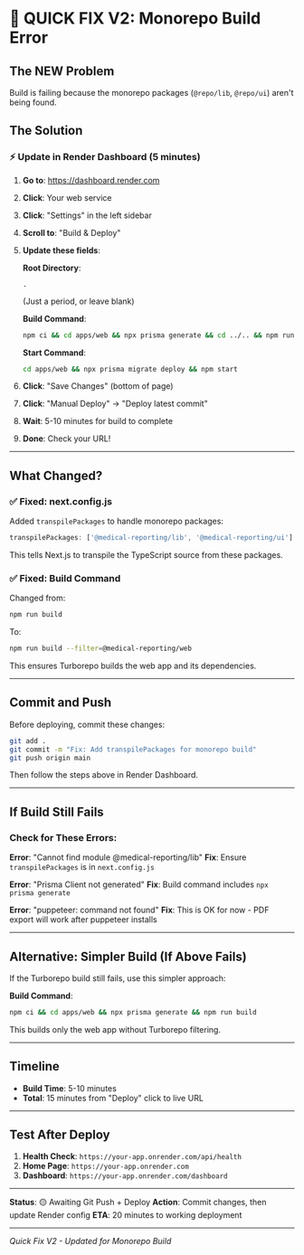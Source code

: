 # 🚨 QUICK FIX V2: Monorepo Build Error

## The NEW Problem
Build is failing because the monorepo packages (`@repo/lib`, `@repo/ui`) aren't being found.

## The Solution

### ⚡ Update in Render Dashboard (5 minutes)

1. **Go to**: https://dashboard.render.com
2. **Click**: Your web service
3. **Click**: "Settings" in the left sidebar
4. **Scroll to**: "Build & Deploy"
5. **Update these fields**:

   **Root Directory**:
   ```
   .
   ```
   (Just a period, or leave blank)

   **Build Command**:
   ```bash
   npm ci && cd apps/web && npx prisma generate && cd ../.. && npm run build --filter=@medical-reporting/web
   ```

   **Start Command**:
   ```bash
   cd apps/web && npx prisma migrate deploy && npm start
   ```

6. **Click**: "Save Changes" (bottom of page)
7. **Click**: "Manual Deploy" → "Deploy latest commit"
8. **Wait**: 5-10 minutes for build to complete
9. **Done**: Check your URL!

---

## What Changed?

### ✅ Fixed: next.config.js
Added `transpilePackages` to handle monorepo packages:
```javascript
transpilePackages: ['@medical-reporting/lib', '@medical-reporting/ui']
```

This tells Next.js to transpile the TypeScript source from these packages.

### ✅ Fixed: Build Command
Changed from:
```bash
npm run build
```

To:
```bash
npm run build --filter=@medical-reporting/web
```

This ensures Turborepo builds the web app and its dependencies.

---

## Commit and Push

Before deploying, commit these changes:

```bash
git add .
git commit -m "Fix: Add transpilePackages for monorepo build"
git push origin main
```

Then follow the steps above in Render Dashboard.

---

## If Build Still Fails

### Check for These Errors:

**Error**: "Cannot find module @medical-reporting/lib"
**Fix**: Ensure `transpilePackages` is in `next.config.js`

**Error**: "Prisma Client not generated"
**Fix**: Build command includes `npx prisma generate`

**Error**: "puppeteer: command not found"
**Fix**: This is OK for now - PDF export will work after puppeteer installs

---

## Alternative: Simpler Build (If Above Fails)

If the Turborepo build still fails, use this simpler approach:

**Build Command**:
```bash
npm ci && cd apps/web && npx prisma generate && npm run build
```

This builds only the web app without Turborepo filtering.

---

## Timeline

- **Build Time**: 5-10 minutes
- **Total**: 15 minutes from "Deploy" click to live URL

---

## Test After Deploy

1. **Health Check**: `https://your-app.onrender.com/api/health`
2. **Home Page**: `https://your-app.onrender.com`
3. **Dashboard**: `https://your-app.onrender.com/dashboard`

---

**Status**: 🟡 Awaiting Git Push + Deploy
**Action**: Commit changes, then update Render config
**ETA**: 20 minutes to working deployment

---

*Quick Fix V2 - Updated for Monorepo Build*
